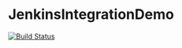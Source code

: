 # JenkinsIntegrationDemo

[![Build Status](http://ec2-18-188-25-46.us-east-2.compute.amazonaws.com:8080/buildStatus/icon?job=test_repo%2Fdev)](http://ec2-18-188-25-46.us-east-2.compute.amazonaws.com:8080/job/test_repo/job/dev/)